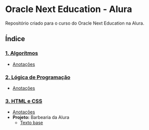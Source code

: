 # Oracle Next Education - Alura
Repositório criado para o curso do Oracle Next Education na Alura.

## Índice
### [1. Algorítmos](https://github.com/jonatasac/ONE-ALURA/tree/main/Algoritmos)
- [Anotações](https://github.com/jonatasac/ONE-ALURA/blob/main/Algoritmos/Anota%C3%A7%C3%B5es.md)

### [2. Lógica de Programação](https://github.com/jonatasac/ONE-ALURA/tree/main/L%C3%B3gica%20de%20programa%C3%A7%C3%A3o)
- [Anotações](https://github.com/jonatasac/ONE-ALURA/blob/main/L%C3%B3gica%20de%20programa%C3%A7%C3%A3o/L%C3%B3gica%20de%20Programa%C3%A7%C3%A3o.md)
  
### [3. HTML e CSS](https://github.com/jonatasac/ONE-ALURA/tree/main/HTML%20%2B%20CSS)
- [Anotações](https://github.com/jonatasac/ONE-ALURA/blob/main/HTML%20%2B%20CSS/HTML%20e%20CSS.md)
- **Projeto:** Barbearia da Alura
  - [Texto base](https://github.com/jonatasac/ONE-ALURA/blob/main/HTML%20%2B%20CSS/Texto%20base.txt)


